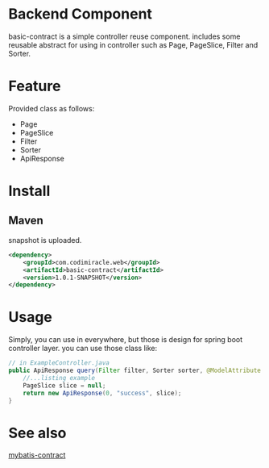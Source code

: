 # Backend Component
basic-contract is a simple controller reuse component.
includes some reusable abstract for using in controller such as Page, PageSlice, Filter and Sorter.

# Feature
Provided class as follows:
* Page
* PageSlice
* Filter
* Sorter
* ApiResponse
# Install
## Maven
snapshot is uploaded.
```xml
<dependency>
    <groupId>com.codimiracle.web</groupId>
    <artifactId>basic-contract</artifactId>
    <version>1.0.1-SNAPSHOT</version>
</dependency>
```
# Usage
Simply, you can use in everywhere, but those is design for spring boot controller layer. you can use those class like:
```java
// in ExampleController.java
public ApiResponse query(Filter filter, Sorter sorter, @ModelAttribute Page page) {
    //...listing example
    PageSlice slice = null; 
    return new ApiResponse(0, "success", slice);
}
```
# See also
[mybatis-contract](https://github.com/codimiracle/mybatis-contract)
